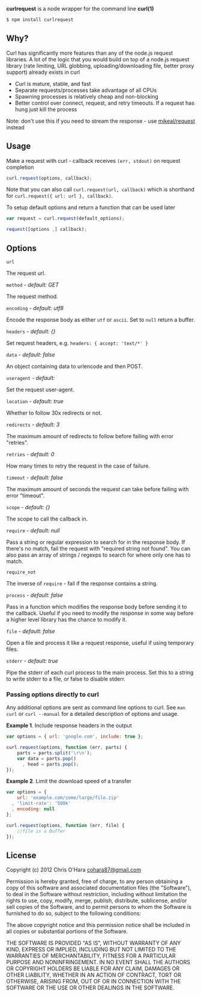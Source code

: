 **curlrequest** is a node wrapper for the command line **curl(1)**

```bash
$ npm install curlrequest
```

## Why?

Curl has significantly more features than any of the node.js request
libraries. A lot of the logic that you would build on top of a node.js
request library (rate limiting, URL globbing, uploading/downloading
file, better proxy support) already exists in curl

- Curl is mature, stable, and fast
- Separate requests/processes take advantage of all CPUs
- Spawning processes is relatively cheap and non-blocking
- Better control over connect, request, and retry timeouts. If a request has hung just kill the process

Note: don't use this if you need to stream the response - use
[mikeal/request](https://github.com/mikeal/request) instead

## Usage

Make a request with curl - callback receives `(err, stdout)` on request
completion

```javascript
curl.request(options, callback);
```

Note that you can also call `curl.request(url, callback)` which is
shorthand for `curl.request({ url: url }, callback)`.

To setup default options and return a function that can be used later

```javascript
var request = curl.request(default_options);

request([options ,] callback);
```

## Options

`url`

The request url.

`method` - *default: GET*

The request method.

`encoding` - *default: utf8*

Encode the response body as either `utf` or `ascii`. Set to `null` return a
buffer.

`headers` - *default: {}*

Set request headers, e.g. `headers: { accept: 'text/*' }`

`data` - *default: false*

An object containing data to urlencode and then POST.

`useragent` - *default: <random>*

Set the request user-agent.

`location` - *default: true*

Whether to follow 30x redirects or not.

`redirects` - *default: 3*

The maximum amount of redirects to follow before failing with error "retries".

`retries` - *default: 0*

How many times to retry the request in the case of failure.

`timeout` - *default: false*

The maximum amount of seconds the request can take before failing with
error "timeout".

`scope` - *default: {}*

The scope to call the callback in.

`require` - *default: null*

Pass a string or regular expression to search for in the response body. If
there's no match, fail the request with "required string not found". You
can also pass an array of strings / regexps to search for where only one
has to match.

`require_not`

The inverse of `require` - fail if the response contains a string.

`process` - *default: false*

Pass in a function which modifies the response body before sending it to
the callback. Useful if you need to modify the response in some way before
a higher level library has the chance to modify it.

`file` - *default: false*

Open a file and process it like a request response, useful if using
temporary files.

`stderr` - *default: true*

Pipe the stderr of each curl process to the main process. Set this to a
string to write stderr to a file, or false to disable stderr.

### Passing options directly to curl

Any additional options are sent as command line options to curl. See `man
curl` or `curl --manual` for a detailed description of options and usage.

**Example 1**. Include response headers in the output

```javascript
var options = { url: 'google.com', include: true };

curl.request(options, function (err, parts) {
    parts = parts.split('\r\n');
    var data = parts.pop()
      , head = parts.pop();
});
```

**Example 2**. Limit the download speed of a transfer

```javascript
var options = {
    url: 'example.com/some/large/file.zip'
  , 'limit-rate': '500k'
  , encoding: null
};

curl.request(options, function (err, file) {
    //file is a Buffer
});
```

## License

Copyright (c) 2012 Chris O'Hara <cohara87@gmail.com>

Permission is hereby granted, free of charge, to any person obtaining
a copy of this software and associated documentation files (the
"Software"), to deal in the Software without restriction, including
without limitation the rights to use, copy, modify, merge, publish,
distribute, sublicense, and/or sell copies of the Software, and to
permit persons to whom the Software is furnished to do so, subject to
the following conditions:

The above copyright notice and this permission notice shall be
included in all copies or substantial portions of the Software.

THE SOFTWARE IS PROVIDED "AS IS", WITHOUT WARRANTY OF ANY KIND,
EXPRESS OR IMPLIED, INCLUDING BUT NOT LIMITED TO THE WARRANTIES OF
MERCHANTABILITY, FITNESS FOR A PARTICULAR PURPOSE AND
NONINFRINGEMENT. IN NO EVENT SHALL THE AUTHORS OR COPYRIGHT HOLDERS BE
LIABLE FOR ANY CLAIM, DAMAGES OR OTHER LIABILITY, WHETHER IN AN ACTION
OF CONTRACT, TORT OR OTHERWISE, ARISING FROM, OUT OF OR IN CONNECTION
WITH THE SOFTWARE OR THE USE OR OTHER DEALINGS IN THE SOFTWARE.

